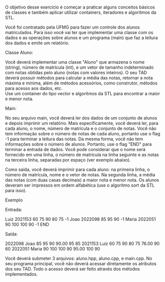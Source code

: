 O objetivo desse exercício é começar a praticar alguns conceitos básicos de classes e também aplicar utilizar containers,
iteradores e algoritmos da STL.

Você foi contratado pela UFMG para fazer um controle dos alunos matriculados. 
Para isso você vai ter que implementar uma classe com os dados e as operações sobre alunos e um programa (main) 
que faz a leitura dos dados e emite um relatório.

Classe Aluno:

Você deverá implementar uma classe "Aluno" que armazena o nome (string), número de matrícula (int), 
e um vetor de tamanho indeterminado com notas obtidas pelo aluno (notas com valores inteiros). 
O seu TAD deverá possuir métodos para calcular a média das notas, retornar a nota máxima e mínima, 
além de métodos acessórios, como construtor, métodos para acesso aos dados, etc.  
Use um container do tipo vector e algoritmos da STL para encontrar a maior e menor nota.

Main:

No seu arquivo main, você deverá ler dos dados de um conjunto de alunos e depois imprimir um relatório. 
Mais especificamente, você deverá ler, para cada aluno, o nome, número de matrícula e o conjunto de notas. 
Você não tem informação sobre o número de notas de cada aluno, portanto use o flag -1 para terminar a leitura das notas. 
Da mesma forma, você não tem informações sobre o número de alunos. Portanto, use o flag "END" para terminar a entrada de dados. 
Você pode considerar que o nome será fornecido em uma linha, o número de matrícula na linha seguinte 
e as notas na terceira linha, separadas por espaço (ver exemplo abaixo).

Como saída, você deverá imprimir para cada aluno: na primeira linha, o número de matrícula, nome e o vetor de notas. 
Na segunda linha, a média das notas (com duas casas decimais) a maior nota e menor nota. 
Os alunos deveram ser impressos em ordem alfabética (use o algoritmo sort da STL para isso).

Exemplo

Entrada:

Luiz
2021153
60 75 90 80 75 -1
Joao
2022098
85 95 90 -1
Maria
2022051
90 100 100 90 -1
END

Saída:

2022098 Joao 85 95 90
90.00 95 85
2021153 Luiz 60 75 90 80 75
76.00 90 60
2022051 Maria 90 100 100 90
95.00 100 90

Você deverá submeter 3 arquivos: aluno.hpp, aluno.cpp, e main.cpp. 
No seu programa principal, você não deverá acessar diretamente os atributos dos seu TAD. 
Todo o acesso deverá ser feito através dos métodos implementados.

